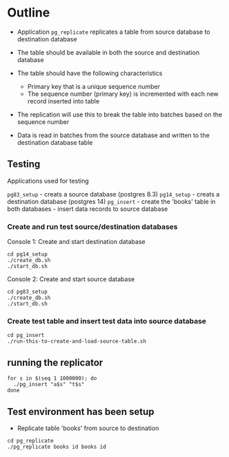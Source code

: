 # Outline

* Application `pg_replicate` replicates a table from source database to
  destination database

* The table should be available in both the source and destination database

* The table should have the following characteristics

  * Primary key that is a unique sequence number
  * The sequence number (primary key) is incremented with each new record
    inserted into table

* The replication will use this to break the table into batches based on the
  sequence number

* Data is read in batches from the source database and written to the
  destination database table

## Testing

Applications used for testing

`pg83_setup` - creats a source database (postgres 8.3)
`pg14_setup` - creats a destination database (postgres 14)
`pg_insert` - create the 'books' table in both databases
            - insert data records to source database

### Create and run test source/destination databases

Console 1: Create and start destination database

```
cd pg14_setup
./create_db.sh
./start_db.sh
```

Console 2: Create and start source database

```
cd pg83_setup
./create_db.sh
./start_db.sh
```

### Create test table and insert test data into source database

```
cd pg_insert
./run-this-to-create-and-load-source-table.sh
```

## running the replicator

```
for s in $(seq 1 1000000); do
  ./pg_insert "a$s" "t$s"
done
```

## Test environment has been setup

* Replicate table 'books' from source to destination

```
cd pg_replicate
./pg_replicate books id books id
```
